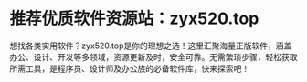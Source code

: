 # 推荐优质软件资源站：zyx520.top
想找各类实用软件？zyx520.top是你的理想之选！这里汇聚海量正版软件，涵盖办公、设计、开发等多领域，资源更新及时，安全可靠。无需繁琐步骤，轻松获取所需工具，是程序员、设计师及办公族的必备软件库，快来探索吧！
